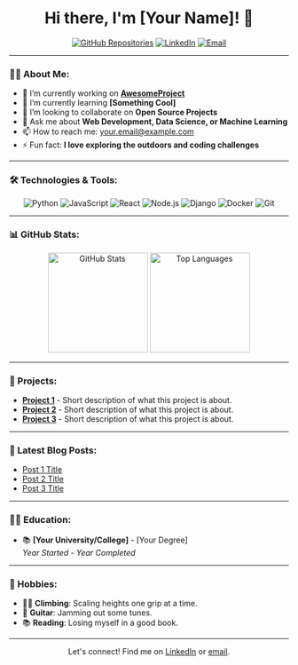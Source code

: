 <h1 align="center">Hi there, I'm [Your Name]! 👋</h1>

<p align="center">
  <a href="https://github.com/[your-username]?tab=repositories"><img src="https://img.shields.io/badge/-My%20Repos-181717?style=for-the-badge&logo=github" alt="GitHub Repositories"></a>
  <a href="https://www.linkedin.com/in/[your-linkedin-username]"><img src="https://img.shields.io/badge/-LinkedIn-0077B5?style=for-the-badge&logo=linkedin" alt="LinkedIn"></a>
  <a href="mailto:[your-email]"><img src="https://img.shields.io/badge/-Email-c14438?style=for-the-badge&logo=Gmail&logoColor=white" alt="Email"></a>
</p>

---

### 👨‍💻 About Me:
- 🔭 I’m currently working on **[AwesomeProject](https://github.com/your-username/awesomeproject)**
- 🌱 I’m currently learning **[Something Cool]**
- 👯 I’m looking to collaborate on **Open Source Projects**
- 💬 Ask me about **Web Development, Data Science, or Machine Learning**
- 📫 How to reach me: [your.email@example.com](mailto:your.email@example.com)
- ⚡ Fun fact: **I love exploring the outdoors and coding challenges**

---

### 🛠️ Technologies & Tools:
<p align="center">
  <img src="https://img.shields.io/badge/-Python-3776AB?style=for-the-badge&logo=python&logoColor=white" alt="Python">
  <img src="https://img.shields.io/badge/-JavaScript-F7DF1E?style=for-the-badge&logo=javascript&logoColor=black" alt="JavaScript">
  <img src="https://img.shields.io/badge/-React-61DAFB?style=for-the-badge&logo=react&logoColor=black" alt="React">
  <img src="https://img.shields.io/badge/-Node.js-339933?style=for-the-badge&logo=node.js&logoColor=white" alt="Node.js">
  <img src="https://img.shields.io/badge/-Django-092E20?style=for-the-badge&logo=django&logoColor=white" alt="Django">
  <img src="https://img.shields.io/badge/-Docker-2496ED?style=for-the-badge&logo=docker&logoColor=white" alt="Docker">
  <img src="https://img.shields.io/badge/-Git-F05032?style=for-the-badge&logo=git&logoColor=white" alt="Git">
</p>

---

### 📊 GitHub Stats:
<p align="center">
  <img src="https://github-readme-stats.vercel.app/api?username=your-username&show_icons=true&theme=radical" alt="GitHub Stats" height="180em" />
  <img src="https://github-readme-stats.vercel.app/api/top-langs/?username=your-username&layout=compact&theme=radical" alt="Top Languages" height="180em" />
</p>

---

### 🚀 Projects:
- [**Project 1**](https://github.com/your-username/project-1) - Short description of what this project is about.
- [**Project 2**](https://github.com/your-username/project-2) - Short description of what this project is about.
- [**Project 3**](https://github.com/your-username/project-3) - Short description of what this project is about.

---

### 📝 Latest Blog Posts:
<!-- BLOG-POST-LIST:START -->
- [Post 1 Title](https://your-blog-link.com)
- [Post 2 Title](https://your-blog-link.com)
- [Post 3 Title](https://your-blog-link.com)
<!-- BLOG-POST-LIST:END -->

---

### 🧑‍🎓 Education:
- 📚 **[Your University/College]** - [Your Degree]  
  _Year Started - Year Completed_

---

### 🎨 Hobbies:
- 🧗‍♂️ **Climbing**: Scaling heights one grip at a time.
- 🎸 **Guitar**: Jamming out some tunes.
- 📚 **Reading**: Losing myself in a good book.

---

<p align="center">Let's connect! Find me on <a href="https://www.linkedin.com/in/your-linkedin-username/">LinkedIn</a> or <a href="mailto:your.email@example.com">email</a>.</p>
